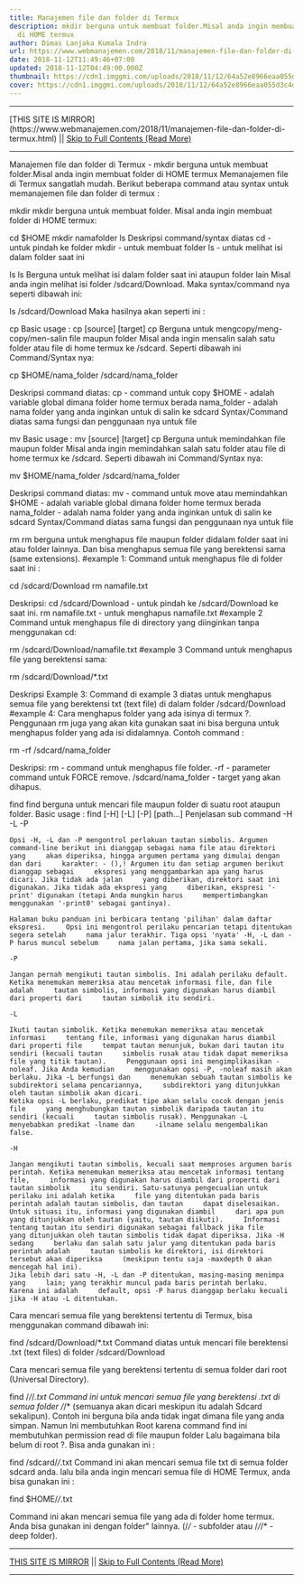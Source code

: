 ```yaml
---
title: Manajemen file dan folder di Termux
description: mkdir berguna untuk membuat folder.Misal anda ingin membuat folder
  di HOME termux
author: Dimas Lanjaka Kumala Indra
url: https://www.webmanajemen.com/2018/11/manajemen-file-dan-folder-di-termux.html
date: 2018-11-12T11:49:46+07:00
updated: 2018-11-12T04:49:00.000Z
thumbnail: https://cdn1.imggmi.com/uploads/2018/11/12/64a52e8966eaa055d3c4d714a994f2a6-full.png
cover: https://cdn1.imggmi.com/uploads/2018/11/12/64a52e8966eaa055d3c4d714a994f2a6-full.png
---
```


<hr/> [THIS SITE IS MIRROR](https://www.webmanajemen.com/2018/11/manajemen-file-dan-folder-di-termux.html) || <a href="https://www.webmanajemen.com/2018/11/manajemen-file-dan-folder-di-termux.html" rel="follow" class="button" id="read-more">Skip to Full Contents (Read More)</a> <hr/> Manajemen file dan folder di Termux - mkdir berguna untuk membuat folder.Misal anda ingin membuat folder di HOME termux Memanajemen file di Termux sangatlah mudah.
Berikut beberapa command atau syntax untuk memanajemen file dan folder di termux :

mkdir
mkdir berguna untuk membuat folder.
Misal anda ingin membuat folder di HOME termux:

cd $HOME
mkdir namafolder
ls
Deskripsi command/syntax diatas
cd - untuk pindah ke folder
mkdir - untuk membuat folder
ls - untuk melihat isi dalam folder saat ini

ls
ls Berguna untuk melihat isi dalam folder saat ini ataupun folder lain
Misal anda ingin melihat isi folder /sdcard/Download. Maka syntax/command nya seperti dibawah ini:

ls /sdcard/Download
Maka hasilnya akan seperti ini :


cp
Basic usage : cp [source] [target]
cp Berguna untuk mengcopy/meng-copy/men-salin file maupun folder
Misal anda ingin mensalin salah satu folder atau file di home termux ke /sdcard. Seperti dibawah ini Command/Syntax nya:

cp $HOME/nama_folder /sdcard/nama_folder

Deskripsi command diatas:
cp - command untuk copy
$HOME - adalah variable global dimana folder home termux berada
nama_folder - adalah nama folder yang anda inginkan untuk di salin ke sdcard 
Syntax/Command diatas sama fungsi dan penggunaan nya untuk file

mv
Basic usage : mv [source] [target]
cp Berguna untuk memindahkan file maupun folder
Misal anda ingin memindahkan salah satu folder atau file di home termux ke /sdcard. Seperti dibawah ini Command/Syntax nya:

mv $HOME/nama_folder /sdcard/nama_folder

Deskripsi command diatas:
mv - command untuk move atau memindahkan
$HOME - adalah variable global dimana folder home termux berada
nama_folder - adalah nama folder yang anda inginkan untuk di salin ke sdcard 
Syntax/Command diatas sama fungsi dan penggunaan nya untuk file

rm
rm berguna untuk menghapus file maupun folder didalam folder saat ini atau folder lainnya. Dan bisa menghapus semua file yang berektensi sama (same extensions).
#example 1:
Command untuk menghapus file di folder saat ini :

cd /sdcard/Download
rm namafile.txt

Deskripsi:
cd /sdcard/Download - untuk pindah ke /sdcard/Download ke saat ini.
rm namafile.txt - untuk menghapus namafile.txt 
#example 2
Command untuk menghapus file di directory yang diinginkan tanpa menggunakan cd:

rm /sdcard/Download/namafile.txt
#example 3
Command untuk menghapus file yang berektensi sama:

rm /sdcard/Download/*.txt

Deskripsi Example 3:
Command di example 3 diatas untuk menghapus semua file yang berektensi txt (text file) di dalam folder /sdcard/Download
#example 4:
Cara menghapus folder yang ada isinya di termux ?. Penggunaan rm juga yang akan kita gunakan saat ini bisa berguna untuk menghapus folder yang ada isi didalamnya. Contoh command :

rm -rf /sdcard/nama_folder

 Deskripsi:
rm - command untuk menghapus file folder. -rf - parameter command untuk FORCE remove. /sdcard/nama_folder - target yang akan dihapus. 

find
find berguna untuk mencari file maupun folder di suatu root ataupun folder. Basic usage : find [-H] [-L] [-P] [path...]
Penjelasan sub command -H -L -P

    Opsi -H, -L dan -P mengontrol perlakuan tautan simbolis. Argumen     command-line berikut ini dianggap sebagai nama file atau direktori yang     akan diperiksa, hingga argumen pertama yang dimulai dengan dan dari     karakter: - (),! Argumen itu dan setiap argumen berikut dianggap sebagai     ekspresi yang menggambarkan apa yang harus dicari. Jika tidak ada jalan     yang diberikan, direktori saat ini digunakan. Jika tidak ada ekspresi yang     diberikan, ekspresi '-print' digunakan (tetapi Anda mungkin harus     mempertimbangkan menggunakan '-print0' sebagai gantinya). 
     
    Halaman buku panduan ini berbicara tentang 'pilihan' dalam daftar ekspresi.     Opsi ini mengontrol perilaku pencarian tetapi ditentukan segera setelah     nama jalur terakhir. Tiga opsi 'nyata' -H, -L dan -P harus muncul sebelum     nama jalan pertama, jika sama sekali. 
     
    -P 
     
    Jangan pernah mengikuti tautan simbolis. Ini adalah perilaku default.     Ketika menemukan memeriksa atau mencetak informasi file, dan file adalah     tautan simbolis, informasi yang digunakan harus diambil dari properti dari     tautan simbolik itu sendiri. 
     
    -L 
     
    Ikuti tautan simbolik. Ketika menemukan memeriksa atau mencetak informasi     tentang file, informasi yang digunakan harus diambil dari properti file     tempat tautan menunjuk, bukan dari tautan itu sendiri (kecuali tautan     simbolis rusak atau tidak dapat memeriksa file yang titik tautan).     Penggunaan opsi ini mengimplikasikan -noleaf. Jika Anda kemudian     menggunakan opsi -P, -noleaf masih akan berlaku. Jika -L berfungsi dan     menemukan sebuah tautan simbolis ke subdirektori selama pencariannya,     subdirektori yang ditunjukkan oleh tautan simbolik akan dicari. 
    Ketika opsi -L berlaku, predikat tipe akan selalu cocok dengan jenis file     yang menghubungkan tautan simbolik daripada tautan itu sendiri (kecuali     tautan simbolis rusak). Menggunakan -L menyebabkan predikat -lname dan     -ilname selalu mengembalikan false. 
    
    -H 
     
    Jangan mengikuti tautan simbolis, kecuali saat memproses argumen baris     perintah. Ketika menemukan memeriksa atau mencetak informasi tentang file,     informasi yang digunakan harus diambil dari properti dari tautan simbolik     itu sendiri. Satu-satunya pengecualian untuk perilaku ini adalah ketika     file yang ditentukan pada baris perintah adalah tautan simbolis, dan tautan     dapat diselesaikan. Untuk situasi itu, informasi yang digunakan diambil     dari apa pun yang ditunjukkan oleh tautan (yaitu, tautan diikuti).     Informasi tentang tautan itu sendiri digunakan sebagai fallback jika file     yang ditunjukkan oleh tautan simbolis tidak dapat diperiksa. Jika -H sedang     berlaku dan salah satu jalur yang ditentukan pada baris perintah adalah     tautan simbolis ke direktori, isi direktori tersebut akan diperiksa     (meskipun tentu saja -maxdepth 0 akan mencegah hal ini). 
    Jika lebih dari satu -H, -L dan -P ditentukan, masing-masing menimpa yang     lain; yang terakhir muncul pada baris perintah berlaku. Karena ini adalah     default, opsi -P harus dianggap berlaku kecuali jika -H atau -L ditentukan. 
Cara mencari semua file yang berektensi tertentu di Termux, bisa menggunakan command dibawah ini:

find /sdcard/Download/*.txt
Command diatas untuk mencari file berektensi .txt (text files) di folder /sdcard/Download

Cara mencari semua file yang berektensi tertentu di semua folder dari root (Universal Directory).  

find /*/*/*.txt
Command ini untuk mencari semua file yang berektensi .txt di semua folder /*/* (semuanya akan dicari meskipun itu adalah Sdcard sekalipun).
Contoh ini berguna bila anda tidak ingat dimana file yang anda simpan.
Namun Ini membutuhkan Root karena command find ini membutuhkan permission read di file maupun folder
Lalu bagaimana bila belum di root ?.
Bisa anda gunakan ini :

find /sdcard/*/*.txt
Command ini akan mencari semua file txt di semua folder sdcard anda. 
 lalu bila anda ingin mencari semua file di HOME Termux, anda bisa gunakan ini : 

find $HOME/*/*.txt

Command ini akan mencari semua file yang ada di folder home termux.
Anda bisa gunakan ini dengan folder" lainnya. (/*/* - subfolder atau /*/*/* - deep folder). <hr/> [THIS SITE IS MIRROR](https://www.webmanajemen.com/2018/11/manajemen-file-dan-folder-di-termux.html) || <a href="https://www.webmanajemen.com/2018/11/manajemen-file-dan-folder-di-termux.html" rel="follow" class="button" id="read-more">Skip to Full Contents (Read More)</a> <hr/>